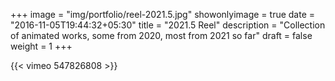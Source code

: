 +++
image = "img/portfolio/reel-2021.5.jpg"
showonlyimage = true
date = "2016-11-05T19:44:32+05:30"
title = "2021.5 Reel"
description = "Collection of animated works, some from 2020, most from 2021 so far"
draft = false
weight = 1
+++

{{< vimeo 547826808 >}}